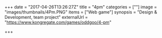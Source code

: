 +++
date = "2017-04-26T13:26:27Z"
title = "4pm"
categories = [""]
image = "images/thumbnails/4Pm.PNG"
items = ["Web game"]
synopsis = "Design & Development, team project"
externalUrl = "https://www.kongregate.com/games/oddgoo/4-pm"

+++


